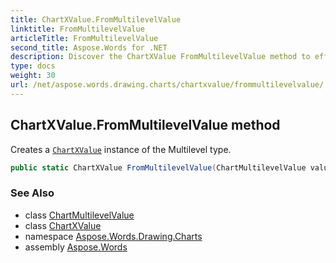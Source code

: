 ```yaml
---
title: ChartXValue.FromMultilevelValue
linktitle: FromMultilevelValue
articleTitle: FromMultilevelValue
second_title: Aspose.Words for .NET
description: Discover the ChartXValue FromMultilevelValue method to effortlessly create versatile Multilevel ChartXValue instances for enhanced data visualization.
type: docs
weight: 30
url: /net/aspose.words.drawing.charts/chartxvalue/frommultilevelvalue/
---
```

## ChartXValue.FromMultilevelValue method

Creates a [`ChartXValue`](../) instance of the Multilevel type.

```csharp
public static ChartXValue FromMultilevelValue(ChartMultilevelValue value)
```

### See Also

* class [ChartMultilevelValue](../../chartmultilevelvalue/)
* class [ChartXValue](../)
* namespace [Aspose.Words.Drawing.Charts](../../../aspose.words.drawing.charts/)
* assembly [Aspose.Words](../../../)
